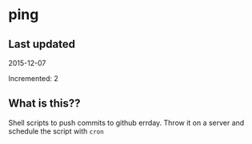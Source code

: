 # ping

## Last updated
2015-12-07

Incremented: 2

## What is this?? 
Shell scripts to push commits to github errday. Throw it on a server and schedule the script with `cron`
